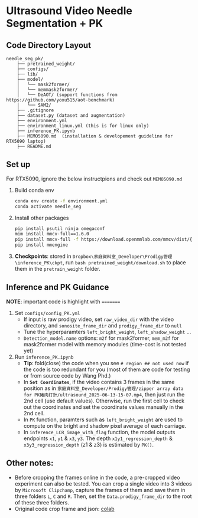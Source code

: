 # Ultrasound Video Needle Segmentation + PK

## Code Directory Layout
```
needle_seg_pk/
    ├── pretrained_weight/
    ├── configs/
    ├── lib/
    ├── model/
    │   └── mask2former/
    │   └── memmask2former/ 
    │   └── DeAOT/ (support functions from https://github.com/yoxu515/aot-benchmark) 
    │   └── SAM2/ 
    ├── .gitignore
    ├── dataset.py (dataset and augmentation)
    ├── environment.yml
    ├── environment_linux.yml (this is for linux only)
    ├── inference_PK.ipynb
    ├── MEMO5090.md  (installation & developement guideline for RTX5090 laptop)
    ├── README.md
```

## Set up
For RTX5090, ignore the below instructpions and check out `MEMO5090.md`
1. Build conda env
	```bash
	conda env create -f environment.yml
	conda activate needle_seg
	```
2. Install other packages
	```bash
	pip install psutil ninja omegaconf
	mim install mmcv-full==1.6.0
	pip install mmcv-full -f https://download.openmmlab.com/mmcv/dist/{cu_version}/{torch_version}/index.html  ## install the version based on your own device (https://mmcv.readthedocs.io/en/v1.6.0/get_started/installation.html)
	pip install mmengine
	```
<!-- 
3. Extension in TransNeXt
Follow https://github.com/DaiShiResearch/TransNeXt?tab=readme-ov-file#cuda-implementation,
download and move swattention_extension folder to `./model/mask2former`
	```bash
	cd ./model/mask2former/swattention_extension
	pip install .
	```
NOTE: This should be done under `conda activate needle_seg` 
If "error: Microsoft Visual C++ 14.0 or greater is required", download Microsoft C++ Build Tools. -->

3. **Checkpoints**: stored in `Dropbox\家庭資料室_Developer\Prodigy管理\inference_PK\ckpt`, run `bash pretrained_weight/download.sh` to place them in the `pretrain_weight` folder.

## Inference and PK Guidance
**NOTE**: important code is highlight with `=======`
1. Set `configs/config_PK.yml`
	* If input is raw prodigy video, set `raw_video_dir` with the video directory, and `sonosite_frame_dir` and `prodigy_frame_dir` to `null`
	* Tune the hyperparamters `left_bright_weight`, `left_shadow_weight` ...
	* `Detection_model.name` options: `m2f` for mask2former, `mem_m2f` for mask2former model with memory modules (time-cost is not tested yet)
2. Run `inference_PK.ipynb`
	* **Tip**: fold(close) the code when you see `# region ## not used now` if the code is too redundant for you (most of them are code for testing or from source code by Wang Phd.)
	* In **`Set Coordinates`**, if the video contains 3 frames in the same position as in `家庭資料室_Developer/Prodigy管理/zipper array data for PK豬肉打針/ultrasound_2025-06-13-15-07.mp4`, then just run the 2nd cell (use default values). Otherwise, run the first cell to check out the coordinates and set the coordinate values manually in the 2nd cell.
	* In `PK` function, paramters such as `left_bright_weight` are used to compute on the bright and shadow pixel average of each carriage.
	* In `inference_LCR_image_with_flag` function, the model outputs endpoints `x1`, `y1` & `x3`, `y3`. The depth `x1y1_regression_depth` & `x3y3_regression_depth` (z1 & z3) is estimated by `PK()`.

## Other notes:
- Before cropping the frames online in the code, a pre-cropped video experiment can also be tested. You can crop a single video into 3 videos by `Microsoft Clipchamp`, capture the frames of them and save them in three folders `L`, `C` and `R`. Then, set the `Data.prodigy_frame_dir` to the root of these three folders.
- Original code crop frame and json: [colab](https://colab.research.google.com/drive/1IDEzVgIBcPq9fVombAORn-TQ8SG4xLlT?usp=sharing#scrollTo=55a55FjP1onU)
